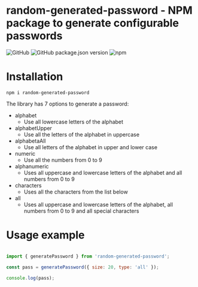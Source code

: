 # random-generated-password - NPM package to generate configurable passwords

![GitHub](https://img.shields.io/github/license/manghidev/random-generated-password)
![GitHub package.json version](https://img.shields.io/github/package-json/v/manghidev/random-generated-password)
![npm](https://img.shields.io/npm/dm/random-generated-password)

# Installation
```shellscript
npm i random-generated-password
```

The library has 7 options to generate a password:

- alphabet
    - Use all lowercase letters of the alphabet
- alphabetUpper
    - Use all the letters of the alphabet in uppercase
- alphabetaAll
    - Use all letters of the alphabet in upper and lower case
- numeric
    - Use all the numbers from 0 to 9
- alphanumeric
    - Uses all uppercase and lowercase letters of the alphabet and all numbers from 0 to 9
- characters
    - Uses all the characters from the list below
- all
    - Uses all uppercase and lowercase letters of the alphabet, all numbers from 0 to 9 and all special characters

# Usage example
```javascript

import { generatePassword } from 'random-generated-password';

const pass = generatePassword({ size: 20, type: 'all' });

console.log(pass);
```